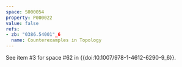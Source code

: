 ```yaml
---
space: S000054
property: P000022
value: false
refs:
- zb: "0386.54001"_6
  name: Counterexamples in Topology
---
```


See item #3 for space #62 in {{doi:10.1007/978-1-4612-6290-9_6}}.
